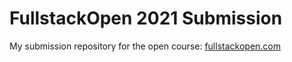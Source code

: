 # FullstackOpen 2021 Submission

My submission repository for the open course: [fullstackopen.com](https://fullstackopen.com/)
